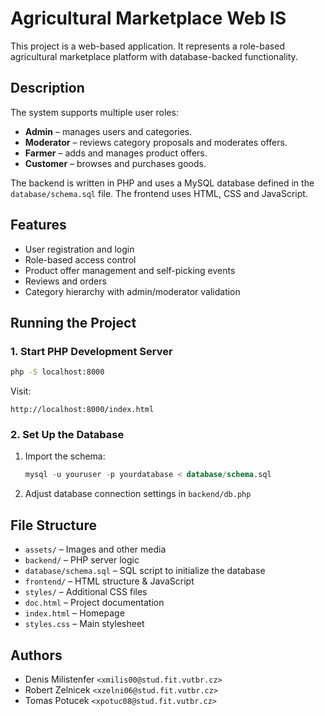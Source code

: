 # Agricultural Marketplace Web IS

This project is a web-based application. It represents a role-based agricultural marketplace platform with database-backed functionality.

## Description

The system supports multiple user roles:

- **Admin** – manages users and categories.
- **Moderator** – reviews category proposals and moderates offers.
- **Farmer** – adds and manages product offers.
- **Customer** – browses and purchases goods.

The backend is written in PHP and uses a MySQL database defined in the `database/schema.sql` file. The frontend uses HTML, CSS and JavaScript.

## Features

- User registration and login
- Role-based access control
- Product offer management and self-picking events
- Reviews and orders
- Category hierarchy with admin/moderator validation

## Running the Project

### 1. Start PHP Development Server

```bash
php -S localhost:8000
```

Visit:
```
http://localhost:8000/index.html
```

### 2. Set Up the Database

1. Import the schema:
   ```sql
   mysql -u youruser -p yourdatabase < database/schema.sql
   ```

2. Adjust database connection settings in `backend/db.php`

## File Structure

- `assets/` – Images and other media
- `backend/` – PHP server logic
- `database/schema.sql` – SQL script to initialize the database
- `frontend/` – HTML structure & JavaScript
- `styles/` – Additional CSS files
- `doc.html` – Project documentation
- `index.html` – Homepage
- `styles.css` – Main stylesheet

## Authors

- Denis Milistenfer `<xmilis00@stud.fit.vutbr.cz>`
- Robert Zelnicek `<xzelni06@stud.fit.vutbr.cz>`
- Tomas Potucek `<xpotuc08@stud.fit.vutbr.cz>`

